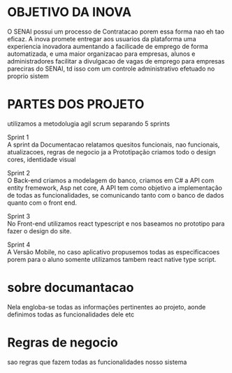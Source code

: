 # OBJETIVO DA INOVA
O SENAI possui um processo de Contratacao porem essa 
forma nao eh tao eficaz.
A inova promete entregar aos usuarios da plataforma uma experiencia
inovadora aumentando a facilicade de emprego de forma 
automatizada, e uma maior organizacao para empresas, alunos 
e administradores facilitar a divulgacao de vagas de emprego 
para empresas pareciras do SENAI, td isso com um controle
administrativo efetuado no proprio sistem

# PARTES DOS PROJETO
utilizamos a metodolugia agil scrum separando 5 sprints

Sprint 1                                                                                                                                                                           
A sprint da Documentacao relatamos quesitos funcionais, 
nao funcionais, atualizacoes, regras de negocio
ja a Prototipação criamos todo o design cores, identidade visual

Sprint 2                                                                                                                                                                         
O Back-end criamos a modelagem do banco, criamos em C# a API com 
entity fremework, Asp net core,
A API tem como objetivo a implementação de todas as funcionalidades,
se comunicando tanto com o banco de dados
quanto com o front end.

Sprint 3                                                                                                                                                                         
No Front-end utilizamos react typescript e nos baseamos no 
prototipo para fazer o design do site.

Sprint 4                                                                                                                                                                         
A Versão Mobile, no caso aplicativo propusemos todas as especificacoes
porem para o aluno somente utilizamos tambem react native type script.

# sobre documantacao
Nela engloba-se todas as informações pertinentes
ao projeto, aonde definimos todas as funcionalidades dele etc

# Regras de negocio
sao regras que fazem todas as funcionalidades
nosso sistema

